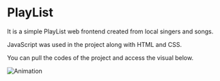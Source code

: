# PlayList

It is a simple PlayList web frontend created from local singers and songs.

JavaScript was used in the project along with HTML and CSS.

You can pull the codes of the project and access the visual below.

![Animation](https://github.com/oranmehmetsirin/PlayList/blob/main/gif.gif?raw=true)
